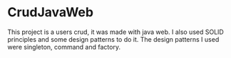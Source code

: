 # CrudJavaWeb
This project is a users crud, it was made with java web. I also used SOLID principles and some design patterns to do it. The design patterns I used were singleton, command and factory.
